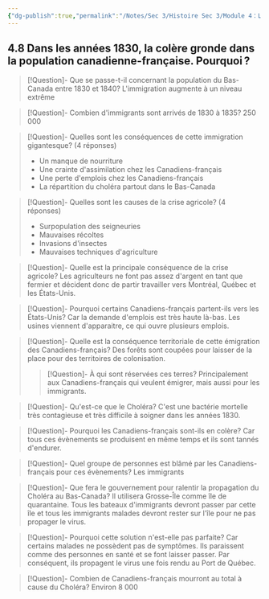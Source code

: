 ```yaml
---
{"dg-publish":true,"permalink":"/Notes/Sec 3/Histoire Sec 3/Module 4：Les revendications et la montée du nationalisme canadien et anglais/4.8 La colère gronde 1830+/"}
---
```



## 4.8 Dans les années 1830, la colère gronde dans la population canadienne-française. Pourquoi ?

>[!Question]- Que se passe-t-il concernant la population du Bas-Canada entre 1830 et 1840?
>L'immigration augmente à un niveau extrême

>[!Question]- Combien d'immigrants sont arrivés de 1830 à 1835?
>250 000

>[!Question]- Quelles sont les conséquences de cette immigration gigantesque? (4 réponses)
>- Un manque de nourriture
>- Une crainte d'assimilation chez les Canadiens-français
>- Une perte d'emplois chez les Canadiens-français
>- La répartition du choléra partout dans le Bas-Canada

>[!Question]- Quelles sont les causes de la crise agricole? (4 réponses)
>- Surpopulation des seigneuries
>- Mauvaises récoltes
>- Invasions d'insectes
>- Mauvaises techniques d'agriculture

>[!Question]- Quelle est la principale conséquence de la crise agricole?
>Les agriculteurs ne font pas assez d'argent en tant que fermier et décident donc de partir travailler vers Montréal, Québec et les États-Unis.

>[!Question]- Pourquoi certains Canadiens-français partent-ils vers les États-Unis?
>Car la demande d'emplois est très haute là-bas. Les usines viennent d'apparaitre, ce qui ouvre plusieurs emplois.

>[!Question]- Quelle est la conséquence territoriale de cette émigration des Canadiens-français?
>Des forêts sont coupées pour laisser de la place pour des territoires de colonisation.
>>[!Question]- À qui sont réservées ces terres?
>>Principalement aux Canadiens-français qui veulent émigrer, mais aussi pour les immigrants.

>[!Question]- Qu'est-ce que le Choléra?
>C'est une bactérie mortelle très contagieuse et très difficile à soigner dans les années 1830.

>[!Question]- Pourquoi les Canadiens-français sont-ils en colère?
>Car tous ces évènements se produisent en même temps et ils sont tannés d'endurer.

>[!Question]- Quel groupe de personnes est blâmé par les Canadiens-français pour ces évènements?
>Les immigrants

>[!Question]- Que fera le gouvernement pour ralentir la propagation du Choléra au Bas-Canada?
>Il utilisera Grosse-Île comme île de quarantaine. Tous les bateaux d'immigrants devront passer par cette île et tous les immigrants malades devront rester sur l'île pour ne pas propager le virus.

>[!Question]- Pourquoi cette solution n'est-elle pas parfaite?
>Car certains malades ne possèdent pas de symptômes. Ils paraissent comme des personnes en santé et se font laisser passer. Par conséquent, ils propagent le virus une fois rendu au Port de Québec.

>[!Question]- Combien de Canadiens-français mourront au total à cause du Choléra?
>Environ 8 000
